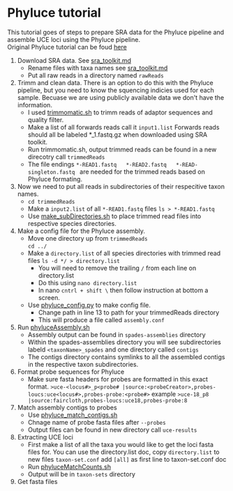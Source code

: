 # Phyluce tutorial
This tutorial goes of steps to prepare SRA data for the Phyluce pipeline and assemble UCE loci using the Phyluce pipeline.  
Original Phyluce tutorial can be foud [here](https://phyluce.readthedocs.io/en/latest/tutorials/tutorial-1.html)

1. Download SRA data. See [sra_toolkit.md](sra_toolkit.md)
   * Rename files with taxa names see [sra_toolkit.md](sra_toolkit.md)
   * Put all raw reads in a directory named ```rawReads```
3. Trimm and clean data. There is an option to do this with the Phyluce pipeline, but you need to know the squencing indicies used for each sample. Becuase we are using publicly available data we don't have the information.
   * I used [trimmomatic.sh](trimmomatic.sh) to trimm reads of adaptor sequences and quality filter.
   * Make a list of all forwards reads call it ```input1.list``` Forwards reads should all be labeled *_1.fastq.gz when downloaded using SRA toolkit.
   * Run trimmomatic.sh, output trimmed reads can be found in a new direcotry call ```trimmedReads```
   * The file endings ```*-READ1.fastq   *-READ2.fastq   *-READ-singleton.fastq ``` are needed for the trimmed reads based on Phyluce formating. 
4. Now we need to put all reads in subdirectories of their respecitive taxon names.
    * ```cd trimmedReads```
    * Make a `input2.list` of all `*-READ1.fastq` files `ls > *-READ1.fastq`
     - Use [make_subDirectories.sh](make_subDirectories.sh) to place trimmed read files into respective species directories.      
5. Make a config file for the Phyluce assembly.
   * Move one directory up from ```trimmedReads```  
     ```cd ../```
   * Make a `directory.list` of all species directories with trimmed read files `ls -d */ > directory.list`
       * You will need to remove the trailing ```/``` from each line on directory.list
       * Do this using ```nano directory.list```
       * In nano ```cntrl + shift \``` then follow instruction at bottom a screen.
   * Use [phyluce_config.py](phyluce_config.py) to make config file.
     * Change path in line 13 to path for your trimmedReads directory
     * This will produce a file called ```assembly.conf```
6. Run [phyluceAssembly.sh](phyluceAssembly.sh)
   * Assembly output can be found in ```spades-assemblies``` directory
   * Within the spades-assemblies directory you will see subdirectories labeld ```<taxonName>_spades``` and one directory called ```contigs```
   * The contigs directory contains symlinks to all the assembled contigs in the respective taxon subdirectories.
7. Format probe sequences for Phyluce
   * Make sure fasta headers for probes are formatted in this exact format. ```>uce-<locus#>_p<probe# |source:<probeCreator>,probes-loucs:uce<locus#>,probes-probe:<probe#>``` example ```>uce-18_p8 |source:faircloth,probes-loucs:uce18,probes-probe:8```
8. Match assembly contigs to probes
   * Use [phyluce_match_contigs.sh](phyluce_match_contigs.sh)
   * Chnage name of probe fasta files after  ```--probes```
   * Output files can be found in new directory call ```uce-results```
9. Extracting UCE loci
    * First make a list of all the taxa you would like to get the loci fasta files for. You can use the directory.list doc, copy ```directory.list``` to new files ```taxon-set.conf``` add ```[all]``` as first line to taxon-set.conf doc
    * Run [phyluceMatchCounts.sh](phyluceMatchCounts.sh)
    * Output will be in ```taxon-sets``` directory
10. Get fasta files 
